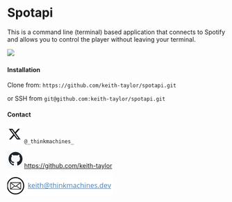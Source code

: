 # Spotapi

This is a command line (terminal) based application that connects to Spotify and allows you to control the player without leaving your terminal.


<img src="img/xxx" style="zoom:100%;" />

#### Installation

Clone from: `https://github.com/keith-taylor/spotapi.git`

or SSH from `git@github.com:keith-taylor/spotapi.git`

#### Contact

![twitter](img/twitter.png) `@_thinkmachines_`

![github](img/github.png) https://github.com/keith-taylor 

![](img/email.png) 

 

